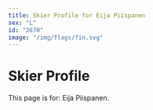 ```yaml
---
title: Skier Profile for Eija Piispanen
sex: "L"
id: "2670"
image: "/img/flags/fin.svg" 
---
```


# Skier Profile

This page is for: Eija Piispanen.
    